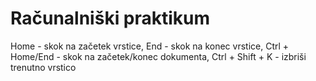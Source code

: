 # Računalniški praktikum
Home - skok na začetek vrstice,
End - skok na konec vrstice,
Ctrl + Home/End - skok na začetek/konec dokumenta,
Ctrl + Shift + K - izbriši trenutno vrstico
